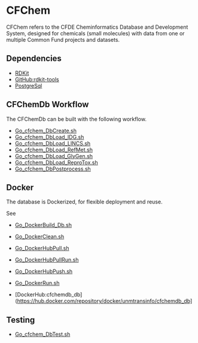 # CFChem

CFChem refers to the CFDE Cheminformatics Database and Development System,
designed for chemicals (small molecules) with data from one or multiple
Common Fund projects and datasets.

## Dependencies

* [RDKit](https://www.rdkit.org/)
* [GitHub:rdkit-tools](https://github.com/jeremyjyang/rdkit-tools) 
* [PostgreSql](https://www.postgresql.org/)

## CFChemDb Workflow

The CFChemDb can be built with the following workflow.

* [Go\_cfchem\_DbCreate.sh](sh/Go_cfchem_DbCreate.sh)
* [Go\_cfchem\_DbLoad\_IDG.sh](sh/Go_cfchem_DbLoad_IDG.sh)
* [Go\_cfchem\_DbLoad\_LINCS.sh](sh/Go_cfchem_DbLoad_LINCS.sh)
* [Go\_cfchem\_DbLoad\_RefMet.sh](sh/Go_cfchem_DbLoad_RefMet.sh)
* [Go\_cfchem\_DbLoad\_GlyGen.sh](sh/Go_cfchem_DbLoad_GlyGen.sh)
* [Go\_cfchem\_DbLoad\_ReproTox.sh](sh/Go_cfchem_DbLoad_ReproTox.sh)
* [Go\_cfchem\_DbPostprocess.sh](sh/Go_cfchem_DbPostprocess.sh)

## Docker

The database is Dockerized, for flexible deployment and reuse.

See

* [Go\_DockerBuild\_Db.sh](sh/Go_DockerBuild_Db.sh)
* [Go\_DockerClean.sh](sh/Go_DockerClean.sh)
* [Go\_DockerHubPull.sh](sh/Go_DockerHubPull.sh)
* [Go\_DockerHubPullRun.sh](sh/Go_DockerHubPullRun.sh)
* [Go\_DockerHubPush.sh](sh/Go_DockerHubPush.sh)
* [Go\_DockerRun.sh](sh/Go_DockerRun.sh)

* [DockerHub:cfchemdb\_db](https://hub.docker.com/repository/docker/unmtransinfo/cfchemdb_db]

## Testing

* [Go\_cfchem\_DbTest.sh](sh/Go_cfchem_DbTest.sh)
